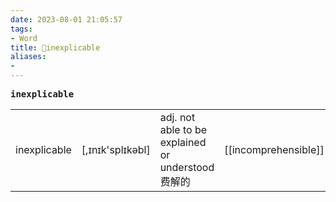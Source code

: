 ```yaml
---
date: 2023-08-01 21:05:57
tags: 
- Word
title: 📖inexplicable
aliases: 
- 
---
```


<pre><strong>inexplicable</strong></pre>
|   |   |   |   |
|---|---|---|---|
|inexplicable|[,ɪnɪk'splɪkəbl]|adj. not able to be explained or understood 费解的|[[incomprehensible]]|